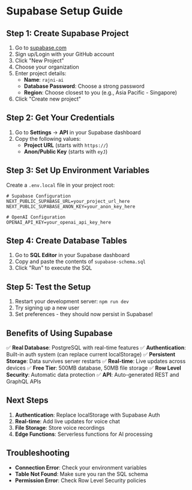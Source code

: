 # Supabase Setup Guide

## Step 1: Create Supabase Project

1. Go to [supabase.com](https://supabase.com)
2. Sign up/Login with your GitHub account
3. Click "New Project"
4. Choose your organization
5. Enter project details:
   - **Name**: `rajni-ai`
   - **Database Password**: Choose a strong password
   - **Region**: Choose closest to you (e.g., Asia Pacific - Singapore)
6. Click "Create new project"

## Step 2: Get Your Credentials

1. Go to **Settings** → **API** in your Supabase dashboard
2. Copy the following values:
   - **Project URL** (starts with `https://`)
   - **Anon/Public Key** (starts with `eyJ`)

## Step 3: Set Up Environment Variables

Create a `.env.local` file in your project root:

```env
# Supabase Configuration
NEXT_PUBLIC_SUPABASE_URL=your_project_url_here
NEXT_PUBLIC_SUPABASE_ANON_KEY=your_anon_key_here

# OpenAI Configuration
OPENAI_API_KEY=your_openai_api_key_here
```

## Step 4: Create Database Tables

1. Go to **SQL Editor** in your Supabase dashboard
2. Copy and paste the contents of `supabase-schema.sql`
3. Click "Run" to execute the SQL

## Step 5: Test the Setup

1. Restart your development server: `npm run dev`
2. Try signing up a new user
3. Set preferences - they should now persist in Supabase!

## Benefits of Using Supabase

✅ **Real Database**: PostgreSQL with real-time features
✅ **Authentication**: Built-in auth system (can replace current localStorage)
✅ **Persistent Storage**: Data survives server restarts
✅ **Real-time**: Live updates across devices
✅ **Free Tier**: 500MB database, 50MB file storage
✅ **Row Level Security**: Automatic data protection
✅ **API**: Auto-generated REST and GraphQL APIs

## Next Steps

1. **Authentication**: Replace localStorage with Supabase Auth
2. **Real-time**: Add live updates for voice chat
3. **File Storage**: Store voice recordings
4. **Edge Functions**: Serverless functions for AI processing

## Troubleshooting

- **Connection Error**: Check your environment variables
- **Table Not Found**: Make sure you ran the SQL schema
- **Permission Error**: Check Row Level Security policies 